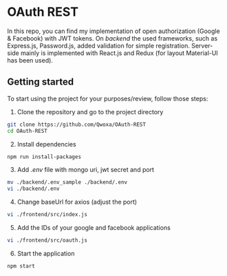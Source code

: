 # OAuth REST
In this repo, you can find my implementation of open authorization (Google & Facebook) with JWT tokens. On *backend* the used frameworks, such as Express.js, Password.js, added validation for simple registration. Server-side mainly is implemented with React.js and Redux (for layout Material-UI has been used).

## Getting started
To start using the project for your purposes/review, follow those steps:

1. Clone the repository and go to the project directory
```bash
git clone https://github.com/Qwoxa/OAuth-REST
cd OAuth-REST
```

2. Install dependencies
```bash
npm run install-packages
```

3.  Add *.env* file with mongo uri, jwt secret and port
```bash
mv ./backend/.env_sample ./backend/.env
vi ./backend/.env
```

4. Change baseUrl for axios (adjust the port)
```bash
vi ./frontend/src/index.js
```

5. Add the IDs of your google and facebook applications
```bash
vi ./frontend/src/oauth.js
```

6. Start the application
```bash
npm start
```